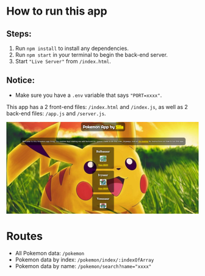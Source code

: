 # How to run this app
## Steps:
1. Run `npm install` to install any dependencies.
2. Run `npm start` in your terminal to begin the back-end server.
3. Start `"Live Server"` from `/index.html`.
## Notice:
* Make sure you have a `.env` variable that says `"PORT=xxxx"`.

This app has a 2 front-end files: `/index.html` and `/index.js`, as well as 2 back-end files: `/app.js` and `/server.js`.

<center>
    <img src='./images/app-screenshot2.png'/>
</center>

# Routes
- All Pokemon data: `/pokemon`
- Pokemon data by index: `/pokemon/index/:indexOfArray`
- Pokemon data by name: `/pokemon/search?name="xxxx"`
